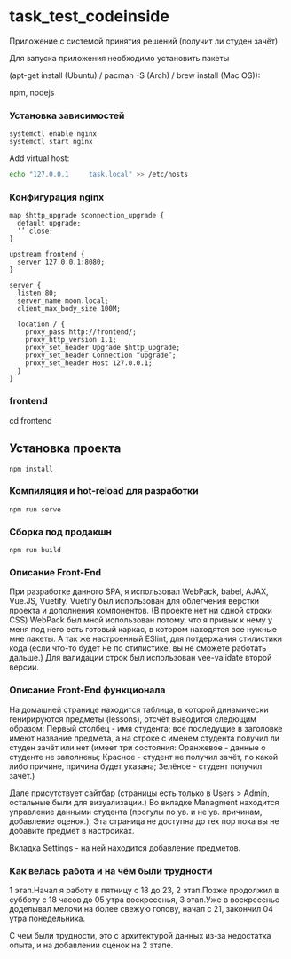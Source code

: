 # task_test_codeinside
Приложение с системой принятия решений (получит ли студен зачёт)

Для запуска приложения необходимо установить пакеты

(apt-get install (Ubuntu) / pacman -S (Arch) / brew install (Mac OS)):

npm, nodejs

### Установка зависимостей

```
systemctl enable nginx
systemctl start nginx
```
Add virtual host:

```bash
echo "127.0.0.1     task.local" >> /etc/hosts
```

### Конфигурация nginx

```nginx
map $http_upgrade $connection_upgrade {
  default upgrade;
  ‘’ close;
}

upstream frontend {
  server 127.0.0.1:8080;
}

server {
  listen 80;
  server_name moon.local;
  client_max_body_size 100M;

  location / {
    proxy_pass http://frontend/;
    proxy_http_version 1.1;
    proxy_set_header Upgrade $http_upgrade;
    proxy_set_header Connection “upgrade”;
    proxy_set_header Host 127.0.0.1;
  }
}
```

### frontend
cd frontend

## Установка проекта
```
npm install
```

### Компиляция и hot-reload для разработки
```
npm run serve
```

### Сборка под продакшн
```
npm run build
```
### Описание Front-End
При разработке данного SPA, я использовал WebPack, babel, AJAX, Vue.JS, Vuetify.
  Vuetify был использован для облегчения верстки проекта и дополнения компонентов. (В проекте нет ни одной строки CSS)
  WebPack был мной использован потому, что я привык к нему у меня под него есть готовый каркас, в котором находятся все нужные мне пакеты. А так же настроенный ESlint, для потдержания стилистики кода (если что-то будет не по стилистике, вы не сможете работать дальше.)
  Для валидации строк был использован vee-validate второй версии.
  
  
### Описание Front-End функционала
На домашней странице находится таблица, в которой динамически генирируются предметы (lessons), отсчёт выводится следющим образом: Первый столбец - имя студента; все последущие в заголовке имеют название предмета, а на строке с именем студента получил ли студен зачёт или нет (имеет три состояния: Оранжевое - данные о студенте не заполнены; Красное - студент не получил зачёт, по какой либо причине, причина будет указана; Зелёное - студент получил зачёт.)

Дале присутствует сайтбар (страницы есть только в Users > Admin, остальные были для визуализации.)
Во вкладке Managment находится управление данными студента (прогулы по ув. и не ув. причинам, добавление оценок.), Эта страница не доступна до тех пор пока вы не добавите предмет в настройках.

Вкладка Settings - на ней находится добавление предметов.

### Как велась работа и на чём были трудности
1 этап.Начал я работу в пятницу с 18 до 23,
2 этап.Позже продолжил в субботу с 18 часов до 05 утра воскресенья,
3 этап.Уже в воскресенье доделывал мелочи на более свежую голову, начал с 21, закончил 04 утра понедельника.

С чем были трудности, это с архитектурой данных из-за недостатка опыта, и на добавлении оценок на 2 этапе.
